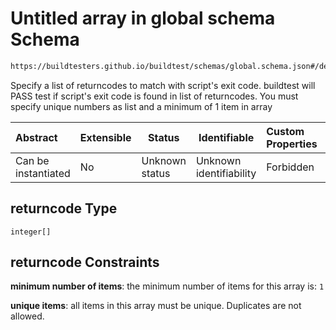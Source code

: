 # Untitled array in global schema Schema

```txt
https://buildtesters.github.io/buildtest/schemas/global.schema.json#/definitions/status/properties/returncode
```

Specify a list of returncodes to match with script's exit code. buildtest will PASS test if script's exit code is found in list of returncodes. You must specify unique numbers as list and a minimum of 1 item in array


| Abstract            | Extensible | Status         | Identifiable            | Custom Properties | Additional Properties | Access Restrictions | Defined In                                                               |
| :------------------ | ---------- | -------------- | ----------------------- | :---------------- | --------------------- | ------------------- | ------------------------------------------------------------------------ |
| Can be instantiated | No         | Unknown status | Unknown identifiability | Forbidden         | Allowed               | none                | [global.schema.json\*](../out/global.schema.json "open original schema") |

## returncode Type

`integer[]`

## returncode Constraints

**minimum number of items**: the minimum number of items for this array is: `1`

**unique items**: all items in this array must be unique. Duplicates are not allowed.
